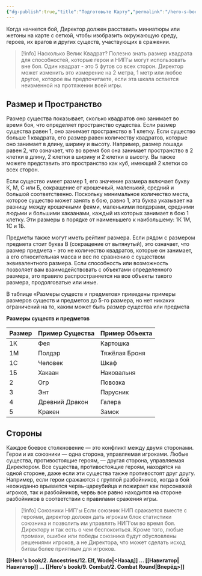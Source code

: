 ```yaml
---
{"dg-publish":true,"title":"Подготовьте Карту","permalink":"/hero-s-book/9-combat/1-set-the-map/","dgPassFrontmatter":true}
---
```


Когда начнется бой, Директор должен расставить миниатюры или жетоны на карте с сеткой, чтобы изобразить окружающую среду, героев, их врагов и других существ, участвующих в сражении.

> [!info] Насколько Велик Квадрат?
Полезно знать размер квадрата для способностей, которые герои и НИП'ы могут использовать вне боя. Один квадрат - это 5 футов со всех сторон. Директор может изменить это измерение на 2 метра, 1 метр или любое другое, которое вы предпочитаете, если эта шкала остается неизменной на протяжении всей игры.
## Размер и Пространство
Размер существа показывает, сколько квадратов оно занимает во время боя, что определяет пространство существа. Если размер существа равен 1, оно занимает пространство в 1 клетку. Если существо больше 1 квадрата, его размер равен количеству квадратов, которые оно занимает в длину, ширину и высоту. Например, размер лошади равен 2, что означает, что во время боя она занимает пространство в 2 клетки в длину, 2 клетки в ширину и 2 клетки в высоту. Вы также можете представить это пространство как куб, имеющий 2 клетки со всех сторон.

Если существо имеет размер 1, его значение размера включает букву К, М, С или Б, сокращение от крошечный, маленький, средний и большой соответственно. Поскольку минимальное количество места, которое существо может занять в бою, равно 1, эта буква указывает на разницу между крошечными феями, маленькими полдэрами, средними людьми и большими хакаанами, каждый из которых занимает в бою 1 клетку. Эти размеры в порядке от наименьшего к наибольшему: 1К 1М, 1С и 1Б.

Предметы также могут иметь рейтинг размера. Если рядом с размером предмета стоит буква В (сокращение от вытянутый), это означает, что размер предмета - это не количество квадратов, которые он занимает, а его относительная масса и вес по сравнению с существом эквивалентного размера. Если способность или возможность позволяет вам взаимодействовать с объектами определенного размера, это правило распространяется на все объекты такого размера, продолговатые или иные.

В таблице «Размеры существ и предметов» приведены примеры размеров существ и предметов до 5-го размера, но нет никаких ограничений на то, каким может быть размер существа или предмета

**Размеры существ и предметов**

| Размер | Пример Существа | Пример Объекта|
| ------ | --------------- | ------------- |
| 1К     | Фея             | Картошка      |
| 1М     | Полдэр          | Тяжёлая Броня |
| 1С     | Человек         | Шкаф          |
| 1Б     | Хакаан          | Наковальня    |
| 2      | Огр             | Повозка       |
| 3      | Энт             | Парусник      |
| 4      | Древний Дракон  | Галера        |
| 5      | Кракен          | Замок         |

## Стороны
Каждое боевое столкновение —  это конфликт между двумя сторонами. Герои и их союзники —  одна сторона, управляемая игроками. Любые существа, противостоящие героям, —  другая сторона, управляемая Директором. Все существа, противостоящие героям, находятся на одной стороне, даже если эти существа также противостоят друг другу. Например, если герои сражаются с группой разбойников, когда в бой неожиданно врывается червь-цареубийца и пожирает как персонажей игроков, так и разбойников, червь все равно находится на стороне разбойников в соответствии с правилами сражения игры.

> [!info] Союзники НИП'ы
Если союзник НИП сражается вместе с героями, директор должен дать игрокам блок статистики союзника и позволить им управлять НИП'ом во время боя. Директору и так есть о чем беспокоиться. Кроме того, любые промахи, ошибки или победы союзника будут обусловлены решениями игроков, а не Директора, что может сделать исход битвы более приятным для игроков.

**[[Hero's book/2. Ancestries/12. Elf, Wode\|<Назад]] ... [[Навигатор\|Навигатор]] ... [[Hero's book/9. Combat/2. Combat Round\|Вперёд>]]**
